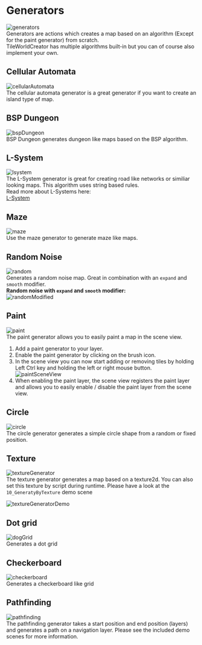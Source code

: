 # Generators
![generators](img/generators.png)  
Generators are actions which creates a map based on an algorithm (Except for the paint generator) from scratch.  
TileWorldCreator has multiple algorithms built-in but you can of course also implement your own.


## Cellular Automata
![cellularAutomata](img/cellularAutomata.gif)  
The cellular automata generator is a great generator if you want to create an island type of map.

## BSP Dungeon
![bspDungeon](img/bspDungeon.gif)  
BSP Dungeon generates dungeon like maps based on the BSP algorithm.

## L-System
![lsystem](img/lsystem.gif)  
The L-System generator is great for creating road like networks or similiar looking maps.
This algorithm uses string based rules.  
Read more about L-Systems here:  
[L-System](https://www.sidefx.com/docs/houdini/nodes/sop/lsystem.html ':target=_blank')

## Maze
![maze](img/maze.gif)  
Use the maze generator to generate maze like maps.

## Random Noise
![random](img/randomNoise.gif)  
Generates a random noise map. Great in combination with an `expand` and `smooth` modifier.  
**Random noise with `expand` and `smooth` modifier:**  
![randomModified](img/randomNoiseModified.gif)  

## Paint
![paint](img/paint.gif)  
The paint generator allows you to easily paint a map in the scene view. 


1. Add a paint generator to your layer. 
2. Enable the paint generator by clicking on the brush icon. 
3. In the scene view you can now start adding or removing tiles by holding Left Ctrl key and holding the left or right mouse button. 
![paintSceneView](img/paintSceneView.png)  
4. When enabling the paint layer, the scene view registers the paint layer and allows you to easily enable / disable the paint layer from the scene view. 

## Circle
![circle](img/circle.png)  
The circle generator generates a simple circle shape from a random or fixed position.

## Texture
![textureGenerator](img/TextureGenerator.png)  
The texture generator generates a map based on a texture2d. You can also set this texture by script during runtime. Please have a look at the `10_GeneratyByTexture` demo scene  
  
![textureGeneratorDemo](img/TextureGeneratorDemo.gif)  
  
## Dot grid  
![dogGrid](img/dotGrid.png)  
Generates a dot grid  
  
## Checkerboard  
![checkerboard](img/checkerboard.png)  
Generates a checkerboard like grid  
  
## Pathfinding  
![pathfinding](img/pathfinding.gif)  
The pathfinding generator takes a start position and end position (layers) and generates a path on a navigation layer.
Please see the included demo scenes for more information.
  
